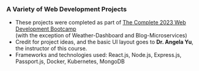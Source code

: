 <h3> A Variety of Web Development Projects </h3>
<ul>
  <li> These projects were completed as part of  
    <a href="https://www.udemy.com/share/1013gG3@zBviuF2z50UA_envJx9fJx_lMecsLiq4q6zXlQkeRgUkzn9aI8yDnrWVLByo8FYQsQ==/" target="_blank">The Complete 2023 Web Development Bootcamp</a> <br> (with the exception of Weather-Dashboard and Blog-Microservices)
  </li>
  <li> Credit for project ideas, and the basic UI layout goes to <b> Dr. Angela Yu</b>, the instructor of this course. </li>
  <li> Frameworks and technologies used: React.js, Node.js, Express.js, Passport.js, Docker, Kubernetes, MongoDB </li>
</ul>
